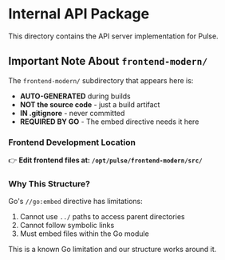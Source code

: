 # Internal API Package

This directory contains the API server implementation for Pulse.

## Important Note About `frontend-modern/`

The `frontend-modern/` subdirectory that appears here is:
- **AUTO-GENERATED** during builds
- **NOT the source code** - just a build artifact
- **IN .gitignore** - never committed
- **REQUIRED BY GO** - The embed directive needs it here

### Frontend Development Location
👉 **Edit frontend files at: `/opt/pulse/frontend-modern/src/`**

### Why This Structure?
Go's `//go:embed` directive has limitations:
1. Cannot use `../` paths to access parent directories
2. Cannot follow symbolic links
3. Must embed files within the Go module

This is a known Go limitation and our structure works around it.